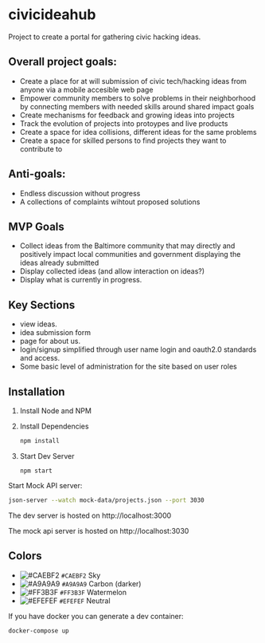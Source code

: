 # civicideahub
Project to create a portal for gathering civic hacking ideas.


## Overall project goals:

* Create a place for at will submission of civic tech/hacking ideas from anyone via a mobile accesible web page
* Empower community members to solve problems in their neighborhood by connecting members with needed skills around shared impact goals
* Create mechanisms for feedback and growing ideas into projects
* Track the evolution of projects into protoypes and live products
* Create a space for idea collisions, different ideas for the same problems
* Create a space for skilled persons to find projects they want to contribute to


## Anti-goals:

* Endless discussion without progress
* A collections of complaints wihtout proposed solutions


## MVP Goals

* Collect ideas from the Baltimore community that may directly and positively impact local communities and government displaying the ideas already submitted
* Display collected ideas (and allow interaction on ideas?)
* Display what is currently in progress.


## Key Sections

* view ideas.
* idea submission form
* page for about us.
* login/signup simplified through user name login and oauth2.0 standards and access.
* Some basic level of administration for the site based on user roles


## Installation

1. Install Node and NPM
2. Install Dependencies

    ```bash
    npm install
    ```
3. Start Dev Server

    ```
    npm start
    ```

Start Mock API server:

```bash
json-server --watch mock-data/projects.json --port 3030
```

The dev server is hosted on http://localhost:3000

The mock api server is hosted on http://localhost:3030


## Colors

- ![#CAEBF2](https://placehold.it/15/CAEBF2/000000?text=+) `#CAEBF2` Sky
- ![#A9A9A9](https://placehold.it/15/A9A9A9/000000?text=+) `#A9A9A9` Carbon (darker)
- ![#FF3B3F](https://placehold.it/15/FF3B3F/000000?text=+) `#FF3B3F` Watermelon
- ![#EFEFEF](https://placehold.it/15/EFEFEF/000000?text=+) `#EFEFEF` Neutral

If you have docker you can generate a dev container:

```bash
docker-compose up
```
